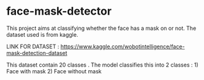 # face-mask-detector

This project aims at classifying whether the face has a mask on or not.
The dataset used is from kaggle.

LINK FOR DATASET : https://www.kaggle.com/wobotintelligence/face-mask-detection-dataset

This dataset contain 20 classes . The model classifies this into 2 classes : 1) Face with mask 2) Face without mask
